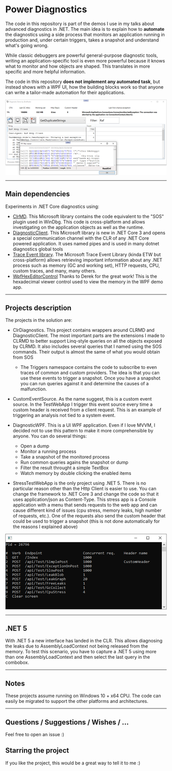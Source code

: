# Power Diagnostics
The code in this repository is part of the demos I use in my talks about advanced diagnostics in .NET.
The main idea is to explain how to **automate** the diagnostics using a side process that monitors an application running in production and, under certain triggers, takes a snapshot and understand what's going wrong.

While classic debuggers are powerful general-purpose diagnostic tools, writing an application-specific tool is even more powerful because it knows what to monitor and how objects are shaped. This translates in more specific and more helpful information.

The code in this repository **does not implement any automated task**, but instead shows with a WPF UI, how the building blocks work so that anyone can write a tailor-made automation for their applications.

![StressTestWebApp](_images/UI-App.png)

---
## Main dependencies

Experiments in .NET Core diagnostics using:
- [ClrMD](https://github.com/microsoft/clrmd). This Microsoft library contains the code equivalent to the "SOS" plugin used in WinDbg. This code is cross-platform and allows investigating on the application objects as well as the runtime.
- [DiagnosticClient](https://github.com/dotnet/diagnostics/tree/master/src/Microsoft.Diagnostics.NETCore.Client). This Microsoft library is new in .NET Core 3 and opens a special communication channel with the CLR of any .NET Core powered application. It uses named pipes and is used in many dotnet diagnostics global tools
- [Trace Event library](https://github.com/microsoft/perfview/blob/master/documentation/TraceEvent/TraceEventLibrary.md). The Microsoft Trace Event Library (kinda ETW but cross-platform) allows retrieving important information about any .NET process such as memory (GC and working set), HTTP requests, CPU, custom traces, and many, many others.
- [WpfHexEditorControl](https://github.com/abbaye/WpfHexEditorControl/) Thanks to Derek for the great work! This is the hexadecimal viewer control used to view the memory in the WPF demo app.

---
## Projects description
The projects in the solution are:
- ClrDiagnostics. This project contains wrappers around CLRMD and DiagnosticClient. The most important parts are the extensions I made to CLRMD to better support Linq-style queries on all the objects exposed by CLRMD. It also includes several queries that I named using the SOS commands. Their output is almost the same of what you would obtain from SOS
  - The Triggers namespace contains the code to subscribe to even traces of common and custom providers. The idea is that you can use these events to trigger a snapshot. Once you have a snapshot you can run queries against it and determine the causes of a malfunction.

- CustomEventSource. As the name suggest, this is a custom event source. In the TestWebApp I trigger this event source every time a custom header is received from a client request. This is an example of triggering an analysis not tied to a system event.

- DiagnosticWPF. This is a UI WPF application. Even if I love MVVM, I decided not to use this pattern to make it more comprehensible by anyone. You can do several things:
  - Open a dump
  - Monitor a running process
  - Take a snapshot of the monitored process
  - Run common queries agains the snapshot or dump
  - Filter the result throught a simple TextBox
  - Watch memory by double clicking the enabled items

- StressTestWebApp is the only project using .NET 5.
There is no particular reason other than the Http Client is easier to use.
You can change the framework to .NET Core 3 and change the code so that it uses application/json as Content-Type.
This stress app is a Console application with a menu that sends requests to the web app and can cause different kind of issues (cpu stress, memory leaks, high number of requests, etc.). One of the requests also send the custom header that could be used to trigger a snapshot (this is not done automatically for the reasons I explained above)

![StressTestWebApp](_images/Stress-App.png)

---
## .NET 5
With .NET 5 a new interface has landed in the CLR. This allows diagnosing the leaks due to AssemblyLoadContext not being released from the memory.
To test this scenario, you have to capture a .NET 5 using more than one AssemblyLoadContext and then select the last query in the combobox.

---
## Notes
These projects assume running on Windows 10 + x64 CPU. The code can easily be migrated to support the other platforms and architectures.

---
## Questions / Suggestions / Wishes / ...
Feel free to open an issue :)

## Starring the project
If you like the project, this would be a great way to tell it to me :)